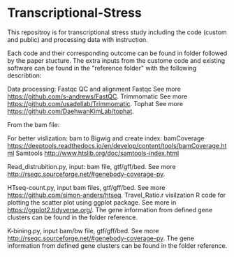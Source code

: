 # Transcriptional-Stress
This repositroy is for transcriptional stress study including the code (custom and public) and processing data with instruction.

Each code and their corresponding outcome can be found in folder followed by the paper stucture. The extra inputs from the custome code and existing software can be found in the "reference folder" with the following describtion:

Data processing: Fastqc QC and alignment 
Fastqc See more https://github.com/s-andrews/FastQC.
Trimmomatic See more https://github.com/usadellab/Trimmomatic.
Tophat See more https://github.com/DaehwanKimLab/tophat.

From the bam file:

For better vislization: bam to Bigwig and create index:
bamCoverage https://deeptools.readthedocs.io/en/develop/content/tools/bamCoverage.html
Samtools http://www.htslib.org/doc/samtools-index.html

Read_distrubition.py, input: bam file, gtf/gff/bed. See more http://rseqc.sourceforge.net/#genebody-coverage-py.

HTseq-count.py, input bam files, gtf/gff/bed. See more https://github.com/simon-anders/htseq.
Travel_Ratio.r visilzation R code for plotting the scatter plot using ggplot package. See more in https://ggplot2.tidyverse.org/.
The gene information from defined gene clusters can be found in the folder reference.

K-bining.py, input bam/bw file, gtf/gff/bed. See more http://rseqc.sourceforge.net/#genebody-coverage-py.
The gene information from defined gene clusters can be found in the folder reference.
